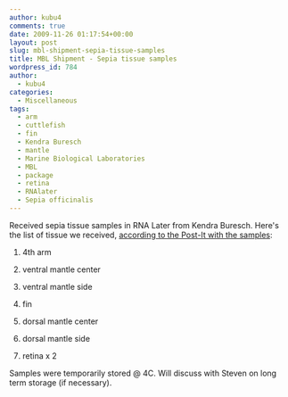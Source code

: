 ```yaml
---
author: kubu4
comments: true
date: 2009-11-26 01:17:54+00:00
layout: post
slug: mbl-shipment-sepia-tissue-samples
title: MBL Shipment - Sepia tissue samples
wordpress_id: 784
author:
  - kubu4
categories:
  - Miscellaneous
tags:
  - arm
  - cuttlefish
  - fin
  - Kendra Buresch
  - mantle
  - Marine Biological Laboratories
  - MBL
  - package
  - retina
  - RNAlater
  - Sepia officinalis
---
```


Received sepia tissue samples in RNA Later from Kendra Buresch. Here's the list of tissue we received, [according to the Post-It with the samples](http://eagle.fish.washington.edu/Arabidopsis/20091125-01.jpg):





  1. 4th arm



  2. ventral mantle center



  3. ventral mantle side



  4. fin



  5. dorsal mantle center



  6. dorsal mantle side



  7. retina x 2






Samples were temporarily stored @ 4C. Will discuss with Steven on long term storage (if necessary).
